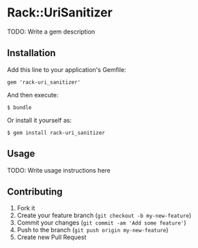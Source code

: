 # Rack::UriSanitizer

TODO: Write a gem description

## Installation

Add this line to your application's Gemfile:

    gem 'rack-uri_sanitizer'

And then execute:

    $ bundle

Or install it yourself as:

    $ gem install rack-uri_sanitizer

## Usage

TODO: Write usage instructions here

## Contributing

1. Fork it
2. Create your feature branch (`git checkout -b my-new-feature`)
3. Commit your changes (`git commit -am 'Add some feature'`)
4. Push to the branch (`git push origin my-new-feature`)
5. Create new Pull Request
